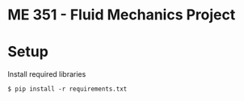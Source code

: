 # ME 351 - Fluid Mechanics Project

# Setup

Install required libraries

```
$ pip install -r requirements.txt
```
